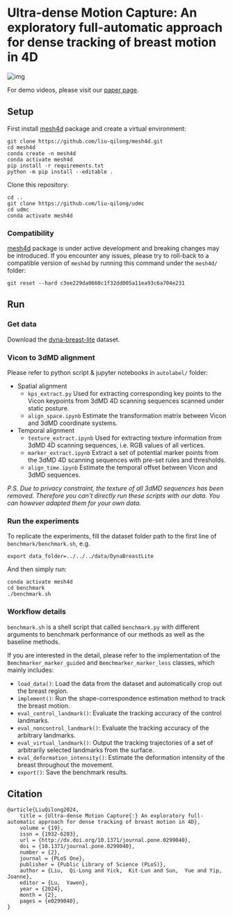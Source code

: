 # Ultra-dense Motion Capture: An exploratory full-automatic approach for dense tracking of breast motion in 4D

![img](https://github.com/liu-qilong/udmc/blob/main/static/graphic/workflow/workflow.jpg?raw=true)

For demo videos, please visit our [paper page](https://liu-qilong.github.io/udmc/).

## Setup

First install [mesh4d](https://github.com/liu-qilong/mesh4d) package and create a virtual environment:

```
git clone https://github.com/liu-qilong/mesh4d.git
cd mesh4d
conda create -n mesh4d
conda activate mesh4d
pip install -r requirements.txt
python -m pip install --editable .
```

Clone this repository:

```
cd ..
git clone https://github.com/liu-qilong/udmc
cd udmc
conda activate mesh4d
```

### Compatibility

[mesh4d](https://github.com/liu-qilong/mesh4d) package is under active development and breaking changes may be introduced. If you encounter any issues, please try to roll-back to a compatible version of `mesh4d` by running this command under the `mesh4d/` folder:

```
git reset --hard c3ee229da0660c1f32dd005a11ea93c6a704e231
```

## Run

### Get data

Download the [dyna-breast-lite](https://huggingface.co/datasets/liu-qilong/dyna-breast-lite/tree/main) dataset.

### Vicon to 3dMD alignment

Please refer to python script & jupyter notebooks in `autolabel/` folder:

- Spatial alignment
    - `kps_extract.py`
    Used for extracting corresponding key points to the Vicon keypoints from 3dMD 4D scanning sequences scanned under static posture.
    - `align_space.ipynb`
    Estimate the transformation matrix between Vicon and 3dMD coordinate systems.
- Temporal alignment
    - `texture_extract.ipynb`
    Used for extracting texture information from 3dMD 4D scanning sequences, i.e. RGB values of all vertices.
    - `marker_extract.ipynb`
    Extract a set of potential marker points from the 3dMD 4D scanning sequences with pre-set rules and thresholds.
    - `align_time.ipynb`
    Estimate the temporal offset between Vicon and 3dMD sequences.

_P.S. Due to privacy constraint, the texture of all 3dMD sequences has been removed. Therefore you can't directly run these scripts with our data. You can however adapted them for your own data._

### Run the experiments

To replicate the experiments, fill the dataset folder path to the first line of `benchmark/benchmark.sh`, e.g.

```
export data_folder=../../../data/DynaBreastLite
```

And then simply run:

```
conda activate mesh4d
cd benchmark
./benchmark.sh
```

### Workflow details

`benchmark.sh` is a shell script that called `benchmark.py` with different arguments to benchmark performance of our methods as well as the baseline methods.

If you are interested in the detail, please refer to the implementation of the `Bemchmarker_marker_guided` and `Bemchmarker_marker_less` classes, which mainly includes:

- `load_data()`: Load the data from the dataset and automatically crop out the breast region.
- `implement()`: Run the shape-correspondence estimation method to track the breast motion.
- `eval_control_landmark()`: Evaluate the tracking accuracy of the control landmarks.
- `eval_noncontrol_landmark()`: Evaluate the tracking accuracy of the arbitrary landmarks.
- `eval_virtual_landmark()`: Output the tracking trajectories of a set of arbitrarily selected landmarks from the surface.
- `eval_deformation_intensity()`: Estimate the deformation intensity of the breast throughout the movement.
- `export()`: Save the benchmark results.

## Citation

```
@article{LiuQilong2024,
	title = {Ultra-dense Motion Capture{:} An exploratory full-automatic approach for dense tracking of breast motion in 4D},
	volume = {19},
	issn = {1932-6203},
	url = {http://dx.doi.org/10.1371/journal.pone.0299040},
	doi = {10.1371/journal.pone.0299040},
	number = {2},
	journal = {PLoS One},
	publisher = {Public Library of Science (PLoS)},
	author = {Liu,  Qi-Long and Yick,  Kit-Lun and Sun,  Yue and Yip,  Joanne},
	editor = {Lu,  Yawen},
	year = {2024},
	month = {2},
	pages = {e0299040},
}

```